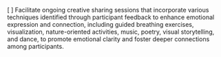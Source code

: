 [ ] Facilitate ongoing creative sharing sessions that incorporate various techniques identified through participant feedback to enhance emotional expression and connection, including guided breathing exercises, visualization, nature-oriented activities, music, poetry, visual storytelling, and dance, to promote emotional clarity and foster deeper connections among participants.